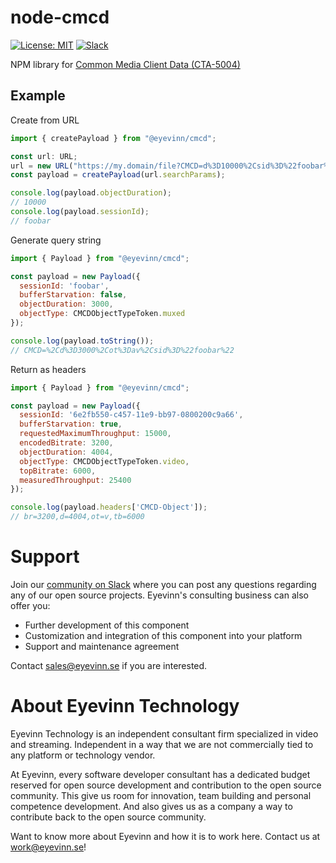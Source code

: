 # node-cmcd

[![License: MIT](https://img.shields.io/badge/License-MIT-yellow.svg)](https://opensource.org/licenses/MIT) [![Slack](http://slack.streamingtech.se/badge.svg)](http://slack.streamingtech.se)

NPM library for [Common Media Client Data (CTA-5004)](https://cdn.cta.tech/cta/media/media/resources/standards/pdfs/cta-5004-final.pdf)

## Example

Create from URL

```javascript
import { createPayload } from "@eyevinn/cmcd";

const url: URL;
url = new URL("https://my.domain/file?CMCD=d%3D10000%2Csid%3D%22foobar%22");
const payload = createPayload(url.searchParams);

console.log(payload.objectDuration);
// 10000
console.log(payload.sessionId);
// foobar
```

Generate query string

```javascript
import { Payload } from "@eyevinn/cmcd";

const payload = new Payload({
  sessionId: 'foobar',
  bufferStarvation: false,
  objectDuration: 3000,
  objectType: CMCDObjectTypeToken.muxed
});

console.log(payload.toString());
// CMCD=%2Cd%3D3000%2Cot%3Dav%2Csid%3D%22foobar%22
```

Return as headers

```javascript
import { Payload } from "@eyevinn/cmcd";

const payload = new Payload({ 
  sessionId: '6e2fb550-c457-11e9-bb97-0800200c9a66',
  bufferStarvation: true,
  requestedMaximumThroughput: 15000,
  encodedBitrate: 3200,
  objectDuration: 4004,
  objectType: CMCDObjectTypeToken.video,
  topBitrate: 6000,
  measuredThroughput: 25400
});

console.log(payload.headers['CMCD-Object']);
// br=3200,d=4004,ot=v,tb=6000
```

# Support

Join our [community on Slack](http://slack.streamingtech.se) where you can post any questions regarding any of our open source projects. Eyevinn's consulting business can also offer you:

- Further development of this component
- Customization and integration of this component into your platform
- Support and maintenance agreement

Contact [sales@eyevinn.se](mailto:sales@eyevinn.se) if you are interested.

# About Eyevinn Technology

Eyevinn Technology is an independent consultant firm specialized in video and streaming. Independent in a way that we are not commercially tied to any platform or technology vendor.

At Eyevinn, every software developer consultant has a dedicated budget reserved for open source development and contribution to the open source community. This give us room for innovation, team building and personal competence development. And also gives us as a company a way to contribute back to the open source community.

Want to know more about Eyevinn and how it is to work here. Contact us at work@eyevinn.se!